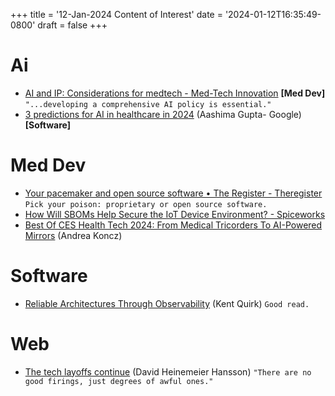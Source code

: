 +++
title = '12-Jan-2024 Content of Interest'
date = '2024-01-12T16:35:49-0800'
draft = false
+++


# Ai

-   [AI and IP: Considerations for medtech - Med-Tech Innovation](https://www.google.com/url?rct=j&sa=t&url=https://www.med-technews.com/medtech-insights/medtech-regulatory-insights/ai-and-ip-considerations-for-medtech/&ct=ga&cd=CAIyGjdmYTYyZTUxM2FiM2QxMmY6Y29tOmVuOlVT&usg=AOvVaw0jKGS8YnKwe59ZIQmwIPoD) ****[Med Dev]****
    `"...developing a comprehensive AI policy is essential."`
-   [3 predictions for AI in healthcare in 2024](https://blog.google/technology/health/google-ai-and-health/3-predictions-for-ai-in-healthcare-in-2024/) (Aashima Gupta- Google) ****[Software]****


# Med Dev

-   [Your pacemaker and open source software • The Register - Theregister](https://www.google.com/url?rct=j&sa=t&url=https://www.theregister.com/2024/01/12/column/&ct=ga&cd=CAIyGjdmYTYyZTUxM2FiM2QxMmY6Y29tOmVuOlVT&usg=AOvVaw0oqv1Nrx_ulfzCx8REk1Lc)
    `Pick your poison: proprietary or open source software.`
-   [How Will SBOMs Help Secure the IoT Device Environment? - Spiceworks](https://www.google.com/url?rct=j&sa=t&url=https://www.spiceworks.com/tech/iot/guest-article/how-will-sboms-help-secure-the-iot-device-environment/&ct=ga&cd=CAIyGjdmYTYyZTUxM2FiM2QxMmY6Y29tOmVuOlVT&usg=AOvVaw23fV5OIR8kom-fN6HHtpvc)
-   [Best Of CES Health Tech 2024: From Medical Tricorders To AI-Powered Mirrors](https://medicalfuturist.com/best-of-ces-health-tech-2024-from-medical-tricorders-to-ai-powered-mirrors) (Andrea Koncz)


# Software

-   [Reliable Architectures Through Observability](https://www.infoq.com/presentations/reliable-architectures-observability/) (Kent Quirk)  `Good read.`


# Web

-   [The tech layoffs continue](https://world.hey.com/dhh/the-tech-layoffs-continue-1b124e7b) (David Heinemeier Hansson)
    `"There are no good firings, just degrees of awful ones."`

